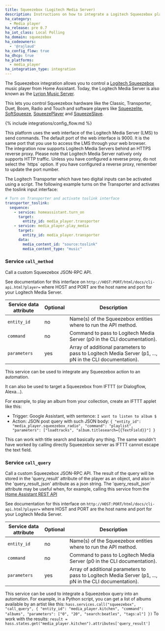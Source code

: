 ```yaml
---
title: Squeezebox (Logitech Media Server)
description: Instructions on how to integrate a Logitech Squeezebox player into Home Assistant.
ha_category:
  - Media player
ha_release: pre 0.7
ha_iot_class: Local Polling
ha_domain: squeezebox
ha_codeowners:
  - '@rajlaud'
ha_config_flow: true
ha_dhcp: true
ha_platforms:
  - media_player
ha_integration_type: integration
---
```


The Squeezebox integration allows you to control a [Logitech Squeezebox](https://en.wikipedia.org/wiki/Squeezebox_%28network_music_player%29) music player from Home Assistant. Today, the Logitech Media Server is also known as the [Lyrion Music Server](https://lyrion.org/).  

This lets you control Squeezebox hardware like the Classic, Transporter, Duet, Boom, Radio and Touch and software players like [Squeezelite](https://github.com/ralph-irving/squeezelite), [SoftSqueeze](http://softsqueeze.sourceforge.net/), [SqueezePlayer](https://play.google.com/store/apps/details?id=de.bluegaspode.squeezeplayer) and [SqueezeSlave](https://forums.slimdevices.com/showthread.php?93607-ANNOUNCE-Squeezeslave-1-2-released).

{% include integrations/config_flow.md %}

<div class='note'>
This platform uses the web interface of the Logitech Media Server (LMS) to send commands. The default port of the web interface is 9000. It is the same port that you use to access the LMS through your web browser.
</div>

<div class='note'>
The integration now supports Logitech Media Servers behind an HTTPS reverse proxy. Please note that Logitech Media Server natively only supports HTTP traffic. Unless you have configured a reverse proxy, do not select the `https` option. If you have configured a reverse proxy, remember to update the port number.
</div>

The Logitech Transporter which have two digital inputs can be activated using a script. The following example turns on the Transporter and activates the toslink input interface:

```yaml
# Turn on Transporter and activate toslink interface
transporter_toslink:
  sequence:
    - service: homeassistant.turn_on
      target:
        entity_id: media_player.transporter
    - service: media_player.play_media
      target:
        entity_id: media_player.transporter
      data:
        media_content_id: "source:toslink"
        media_content_type: "music"
```

### Service `call_method`

Call a custom Squeezebox JSON-RPC API.

See documentation for this interface on `http://HOST:PORT/html/docs/cli-api.html?player=` where HOST and PORT are the host name and port for your Logitech Media Server.

| Service data attribute | Optional | Description |
| ---------------------- | -------- | ----------- |
| `entity_id` | no | Name(s) of the Squeezebox entities where to run the API method.
| `command` | no | Command to pass to Logitech Media Server (p0 in the CLI documentation).
| `parameters` | yes | Array of additional parameters to pass to Logitech Media Server (p1, ..., pN in the CLI documentation).

This service can be used to integrate any Squeezebox action to an automation.

It can also be used to target a Squeezebox from IFTTT (or Dialogflow, Alexa...).

For example, to play an album from your collection, create an IFTTT applet like this:

- Trigger: Google Assistant, with sentence: `I want to listen to album $`
- Action: JSON post query with such JSON body:
`{ "entity_id": "media_player.squeezebox_radio", "command": "playlist", "parameters": ["loadtracks", "album.titlesearch={{TextField}}"] }`

This can work with title search and basically any thing. The same wouldn't have worked by calling directly Squeezebox server as IFTTT cannot escape the text field.

### Service `call_query`

Call a custom Squeezebox JSON-RPC API. The result of the query will be stored in the 'query_result' attribute of the player as an object, and also in the 'query_result_json' attribute as a json string.  The 'query_result_json' attribute may be useful when, for example, calling this service from the [Home Assistant REST API](https://developers.home-assistant.io/docs/api/rest/)

See documentation for this interface on `http://HOST:PORT/html/docs/cli-api.html?player=` where HOST and PORT are the host name and port for your Logitech Media Server.

| Service data attribute | Optional | Description |
| ---------------------- | -------- | ----------- |
| `entity_id` | no | Name(s) of the Squeezebox entities where to run the API method.
| `command` | no | Command to pass to Logitech Media Server (p0 in the CLI documentation).
| `parameters` | yes | Array of additional parameters to pass to Logitech Media Server (p1, ..., pN in the CLI documentation).

This service can be used to integrate a Squeezebox query into an automation. For example, in a Python script, you can get a list of albums available by an artist like this:
`hass.services.call("squeezebox", "call_query", { "entity_id": "media_player.kitchen", "command": "albums", "parameters": ["0", "20", "search:beatles", "tags:al"] })`
To work with the results:
`result = hass.states.get("media_player.kitchen").attributes['query_result']`
